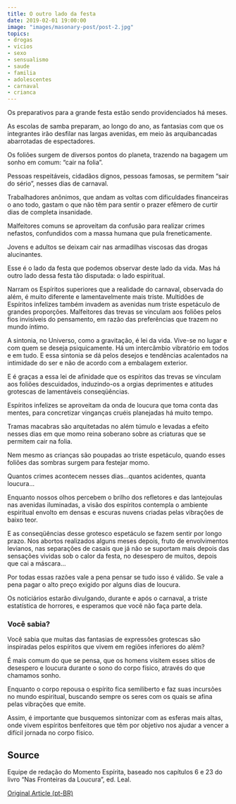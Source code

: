 ```yaml
---
title: O outro lado da festa
date: 2019-02-01 19:00:00
image: "images/masonary-post/post-2.jpg"
topics: 
- drogas
- vicios
- sexo
- sensualismo
- saude
- familia
- adolescentes
- carnaval
- crianca
---
```


Os preparativos para a grande festa estão sendo providenciados há meses.

As escolas de samba preparam, ao longo do ano, as fantasias com que os
integrantes irão desfilar nas largas avenidas, em meio às arquibancadas
abarrotadas de espectadores.

Os foliões surgem de diversos pontos do planeta, trazendo na bagagem um sonho
em comum: “cair na folia”.

Pessoas respeitáveis, cidadãos dignos, pessoas famosas, se permitem “sair do
sério”, nesses dias de carnaval.

Trabalhadores anônimos, que andam as voltas com dificuldades financeiras o ano
todo, gastam o que não têm para sentir o prazer efêmero de curtir dias de
completa insanidade.

Malfeitores comuns se aproveitam da confusão para realizar crimes nefastos,
confundidos com a massa humana que pula freneticamente.

Jovens e adultos se deixam cair nas armadilhas viscosas das drogas alucinantes.

Esse é o lado da festa que podemos observar deste lado da vida. Mas há outro
lado dessa festa tão disputada: o lado espiritual.

Narram os Espíritos superiores que a realidade do carnaval, observada do além,
é muito diferente e lamentavelmente mais triste. Multidões de Espíritos
infelizes também invadem as avenidas num triste espetáculo de grandes
proporções. Malfeitores das trevas se vinculam aos foliões pelos fios
invisíveis do pensamento, em razão das preferências que trazem no mundo íntimo.

A sintonia, no Universo, como a gravitação, é lei da vida. Vive-se no lugar e
com quem se deseja psiquicamente. Há um intercâmbio vibratório em todos e em
tudo. E essa sintonia se dá pelos desejos e tendências acalentados na
intimidade do ser e não de acordo com a embalagem exterior.

E é graças a essa lei de afinidade que os espíritos das trevas se vinculam aos
foliões descuidados, induzindo-os a orgias deprimentes e atitudes grotescas de
lamentáveis conseqüências.

Espíritos infelizes se aproveitam da onda de loucura que toma conta das mentes,
para concretizar vinganças cruéis planejadas há muito tempo.

Tramas macabras são arquitetadas no além túmulo e levadas a efeito nesses dias
em que momo reina soberano sobre as criaturas que se permitem cair na folia.

Nem mesmo as crianças são poupadas ao triste espetáculo, quando esses foliões
das sombras surgem para festejar momo.

Quantos crimes acontecem nesses dias...quantos acidentes, quanta loucura...

Enquanto nossos olhos percebem o brilho dos refletores e das lantejoulas nas
avenidas iluminadas, a visão dos espíritos contempla o ambiente espiritual
envolto em densas e escuras nuvens criadas pelas vibrações de baixo teor.

E as conseqüências desse grotesco espetáculo se fazem sentir por longo prazo.
Nos abortos realizados alguns meses depois, fruto de envolvimentos levianos,
nas separações de casais que já não se suportam mais depois das sensações
vividas sob o calor da festa, no desespero de muitos, depois que cai a
máscara...

Por todas essas razões vale a pena pensar se tudo isso é válido. Se vale a pena
pagar o alto preço exigido por alguns dias de loucura.

Os noticiários estarão divulgando, durante e após o carnaval, a triste
estatística de horrores, e esperamos que você não faça parte dela.

### Você sabia?

Você sabia que muitas das fantasias de expressões grotescas são inspiradas
pelos espíritos que vivem em regiões inferiores do além?

É mais comum do que se pensa, que os homens visitem esses sítios de desespero e
loucura durante o sono do corpo físico, através do que chamamos sonho.

Enquanto o corpo repousa o espírito fica semiliberto e faz suas incursões no
mundo espiritual, buscando sempre os seres com os quais se afina pelas
vibrações que emite.

Assim, é importante que busquemos sintonizar com as esferas mais altas, onde
vivem espíritos benfeitores que têm por objetivo nos ajudar a vencer a difícil
jornada no corpo físico.

## Source
Equipe de redação do Momento Espírita, baseado nos capítulos 6 e 23 do livro
“Nas Fronteiras da Loucura”, ed. Leal.


[Original Article (pt-BR)](http://momento.com.br/pt/ler_texto.php?id=435)

